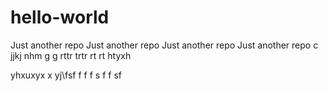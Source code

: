 # hello-world
Just another repo
Just another repo
Just another repo
Just another repo c
jjkj 
nhm
  g g 
  rttr trtr 
  rt  rt
  htyxh
  
  yhxuxyx
  x
  yj\fsf
  f
  f
  f
  s
  f
  f
  sf
